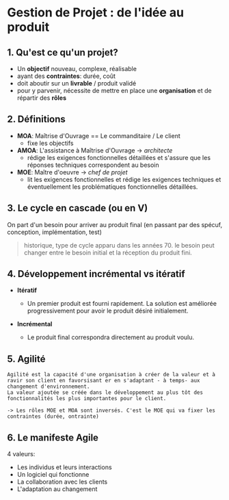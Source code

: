 # Gestion de Projet : de l'idée au produit
## 1.  Qu'est ce qu'un projet?
- Un **objectif** nouveau, complexe, réalisable
- ayant des **contraintes**: durée, coût
- doit aboutir sur un **livrable** / produit validé
- pour y parvenir, nécessite de mettre en place une **organisation** et de répartir des **rôles**

## 2. Définitions
- **MOA**: Maîtrise d'Ouvrage == Le commanditaire / Le client
    - fixe les objectifs
- **AMOA**: L'assistance à Maîtrise d'Ouvrage -> *architecte*
    - rédige les exigences fonctionnelles détaillées et s'assure que les réponses techniques correspondent au besoin
- **MOE**: Maître d'oeuvre  -> *chef de projet*
    - lit les exigences fonctionnelles et rédige les exigences techniques et éventuellement les problématiques fonctionnelles détaillées.

 ## 3. Le cycle en cascade (ou en V)
 On part d'un besoin pour arriver au produit final (en passant par des spécuf, conception, implémentation, test)  
 >historique, type de cycle apparu dans les années 70. le besoin peut changer entre le besoin initial et la réception du produit fini. 

 ## 4. Développement incrémental vs itératif
 - **Itératif**
    - Un premier produit est fourni rapidement. La solution est améliorée progressivement pour avoir le produit désiré initialement.

 - **Incrémental**
    - Le produit final correspondra directement au produit voulu.

## 5. Agilité
    Agilité est la capacité d'une organisation à créer de la valeur et à ravir son client en favorsisant er en s'adaptant - à temps- aux changement d'environnement.
    La valeur ajoutée se créée dans le développement au plus tôt des fonctionnalités les plus importantes pour le client.

    -> Les rôles MOE et MOA sont inversés. C'est le MOE qui va fixer les contraintes (durée, ontrainte) 

## 6. Le manifeste Agile  
 4 valeurs:  
 - Les individus et leurs interactions  
 - Un logiciel qui fonctionne  
 - La collaboration avec les clients
 - L'adaptation au changement

